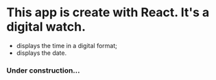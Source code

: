 # This app is create with React. It's a digital watch.
  - displays the time in a digital format;
  - displays the date.


### Under construction...
